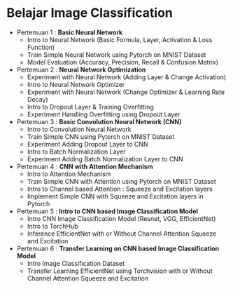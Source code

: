 # Belajar Image Classification

- Pertemuan 1 : **Basic Neural Network**
    - Intro to Neural Network (Basic Formula, Layer, Activation & Loss Function)
    - Train Simple Neural Network using Pytorch on MNIST Dataset
    - Model Evaluation (Accuracy, Precision, Recall & Confusion Matrix)
- Pertemuan 2 : **Neural Network Optimization**
    - Experiment with Neural Network (Adding Layer & Change Activation)
    - Intro to Neural Network Optimizer
    - Experiment with Neural Network (Change Optimizer & Learning Rate Decay)
    - Intro to Dropout Layer & Training Overfitting 
    - Experiment Handling Overfitting using Dropout Layer
- Pertemuan 3 : **Basic Convolution Neural Network (CNN)**
    - Intro to Convolution Neural Network
    - Train Simple CNN using Pytorch on MNIST Dataset
    - Experiment Adding Dropout Layer to CNN
    - Intro to Batch Normalization Layer
    - Experiment Adding Batch Normalization Layer to CNN
- Pertemuan 4 : **CNN with Attention Mechanism**
    - Intro to Attention Mechanism
    - Train Simple CNN with Attention using Pytorch on MNIST Dataset
    - Intro to Channel based Attention : Squeeze and Excitation layers
    - Implement Simple CNN with Squeeze and Excitation layers in Pytorch
- Pertemuan 5 : **Intro to CNN based Image Classification Model**
    - Intro CNN Image Classification Model (Resnet, VGG, EfficientNet)
    - Intro to TorchHub
    - Inference EfficientNet with or Without Channel Attention Squeeze and Excitation
- Pertemuan 6 : **Transfer Learning on CNN based Image Classification Model**
    - Intro Image Classification Dataset
    - Transfer Learning EfficientNet using Torchvision with or Without Channel Attention Squeeze and Excitation
